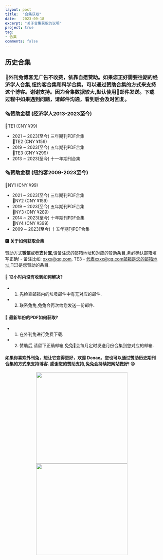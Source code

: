 ```yaml
---
layout: post
title:  "合集获取"
date:   2023-09-18
excerpt: "关于合集获取的说明"
project: true
tag:
- 合集
comments: false
---
```



## 历史合集

### 🐰外刊兔博客无广告不收费，依靠自愿赞助。如果您正好需要往期的经济学人合集,纽约客合集和科学合集，可以通过赞助合集的方式来支持这个博客。谢谢支持。因为合集数据较大,默认使用📮邮件发送。下载过程中如果遇到问题，请邮件沟通，看到后会及时回复。

### 🗞️赞助金额 (经济学人2013-2023至今)
📕TE1  (CNY ¥99) 
- 2021 ~ 2023(至今) 三年期刊PDF合集     
📕TE2  (CNY ¥159)
- 2019 ~ 2023(至今) 五年期刊PDF合集    
📕TE3  (CNY ¥299)
- 2013 ~ 2023(至今) 十一年期刊合集      


### 🗞️赞助金额 (纽约客2009-2023至今)
📔NY1  (CNY ¥99)
- 2021 ~ 2023(至今) 三年期刊PDF合集    
📔NY2  (CNY ¥159)
- 2019 ~ 2023(至今) 五年期刊PDF合集     
📔NY3  (CNY ¥289)
- 2014 ~ 2023(至今) 十年期刊PDF合集     
📔NY4  (CNY ¥399)
- 2009 ~ 2023(至今) 十五年期刊PDF合集   



#### 🅾️ 关于如何获取合集
赞助方式**微信**或者**支付宝**,请备注您的邮箱地址和对应的赞助条目,务必确认邮箱填写正确!
    - 备注比如: xxxx@qq.com, TE3
    - 代表xxxx@qq.com邮箱是您的邮箱地址,TE3是您赞助的条目.

#### 🌟 12小时内没有收到如何解决?
- 1. 先检查邮箱内的垃圾邮件中有无对应的邮件.
- 2. 联系兔兔,兔兔会再次给您发送一份邮件.

#### 🌟 最新年份的PDF如何获取?
- 1. 在外刊兔进行免费下载.
- 2. 赞助后,请留下正确邮箱,兔兔🐰会每月定时发送月份合集到您对应的邮箱. 
 
#### 如果你喜欢外刊兔，想让它变得更好，欢迎 Donae。您也可以通过赞助历史期刊合集的方式来支持博客. 感谢您的赞助支持,兔兔会持续把网站做好! 😊


<div align="center">
<img src="https://cdn.jsdelivr.net/gh/liuhaiyan1992/lhycdn/alipayqr.png" border="0" width = 300 height = 300 /> 
<img src="https://cdn.jsdelivr.net/gh/liuhaiyan1992/lhycdn/weichatqr.png" border="0" width = 300 height = 300 /> 
</div>








